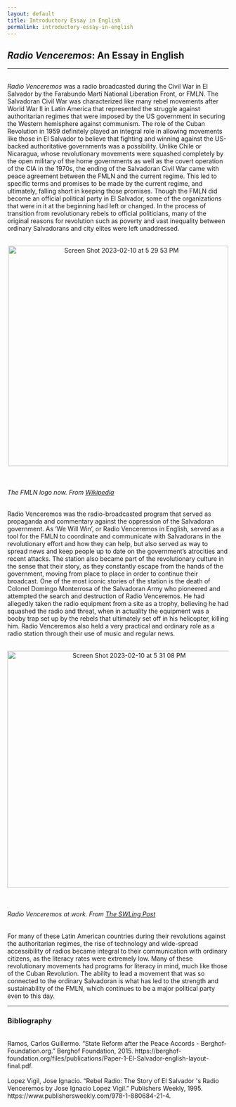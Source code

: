 ```yaml
---
layout: default
title: Introductory Essay in English
permalink: introductory-essay-in-english
---
```

<!-- Add an essay or interpretive material below this line,
using HTML or markdown.  Do not modify this file above this line -->
<h2><i>Radio Venceremos</i>: An Essay in English </h2>
<hr>
<br>
<i>Radio Venceremos</i> was a radio broadcasted during the Civil War in El Salvador by the Farabundo Martí National Liberation Front, or FMLN. The Salvadoran Civil War was characterized like many rebel movements after World War II in Latin America that represented the struggle against authoritarian regimes that were imposed by the US government in securing the Western hemisphere against communism. The role of the Cuban Revolution in 1959 definitely played an integral role in allowing movements like those in El Salvador to believe that fighting and winning against the US-backed authoritative governments was a possibility. Unlike Chile or Nicaragua, whose revolutionary movements were squashed completely by the open military of the home governments as well as the covert operation of the CIA in the 1970s, the ending of the Salvadoran Civil War came with peace agreement between the FMLN and the current regime. This led to specific terms and promises to be made by the current regime, and ultimately, falling short in keeping those promises. Though the FMLN did become an official political party in El Salvador, some of the organizations that were in it at the beginning had left or changed. In the process of transition from revolutionary rebels to official politicians, many of the original reasons for revolution such as poverty and vast inequality between ordinary Salvadorans and city elites were left unaddressed. 
<br>
<br>
<p style="text-align:center;"><img width="501" alt="Screen Shot 2023-02-10 at 5 29 53 PM" src="https://user-images.githubusercontent.com/122332459/218221500-c9e85ead-dfb9-42c6-a710-eb775249ab6e.png"></p>
<br>
<h6>The FMLN logo now. From <a href="https://commons.wikimedia.org/wiki/File:Flag_of_FMLN.jpg">Wikipedia</a></h6>
Radio Venceremos was the radio-broadcasted program that served as propaganda and commentary against the oppression of the Salvadoran government. As ‘We Will Win’, or Radio Venceremos in English, served as a tool for the FMLN to coordinate and communicate with Salvadorans in the revolutionary effort and how they can help, but also served as way to spread news and keep people up to date on the government’s atrocities and recent attacks. The station also became part of the revolutionary culture in the sense that their story, as they constantly escape from the hands of the government, moving from place to place in order to continue their broadcast. One of the most iconic stories of the station is the death of Colonel Domingo Monterrosa of the Salvadoran Army who pioneered and attempted the search and destruction of Radio Venceremos. He had allegedly taken the radio equipment from a site as a trophy, believing he had squashed the radio and threat, when in actuality the equipment was a booby trap set up by the rebels that ultimately set off in his helicopter, killing him. Radio Venceremos also held a very practical and ordinary role as a radio station through their use of music and regular news. 
<br>
<br>
<p style="text-align:center;"><img width="539" alt="Screen Shot 2023-02-10 at 5 31 08 PM" src="https://user-images.githubusercontent.com/122332459/218221634-2da09cae-eada-4591-a788-b44951cc871f.png"></p>
<br>
<h6><i>Radio Venceremos</i> at work. From <a href="https://swling.com/blog/2019/06/radio-venceremos-a-salvadoran-civil-war-underground-station/">The SWLing Post</a></h6>
For many of these Latin American countries during their revolutions against the authoritarian regimes, the rise of technology and wide-spread accessibility of radios became integral to their communication with ordinary citizens, as the literacy rates were extremely low. Many of these revolutionary movements had programs for literacy in mind, much like those of the Cuban Revolution. The ability to lead a movement that was so connected to the ordinary Salvadoran is what has led to the strength and sustainability of the FMLN, which continues to be a major political party even to this day. 
<br>
<hr>
<h3>Bibliography</h3>
<br>
Ramos, Carlos Guillermo. “State Reform after the Peace Accords - Berghof-Foundation.org.” Berghof Foundation, 2015. https://berghof-foundation.org/files/publications/Paper-1-El-Salvador-english-layout-final.pdf. 
<br>
<br>
Lopez Vigil, Jose Ignacio. “Rebel Radio: The Story of El Salvador 's Radio Venceremos by Jose Ignacio Lopez Vigil.” Publishers Weekly, 1995. https://www.publishersweekly.com/978-1-880684-21-4. 
